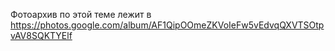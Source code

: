 Фотоархив по этой теме лежит в https://photos.google.com/album/AF1QipOOmeZKVoIeFw5vEdvqQXVTSOtpvAV8SQKTYElf
